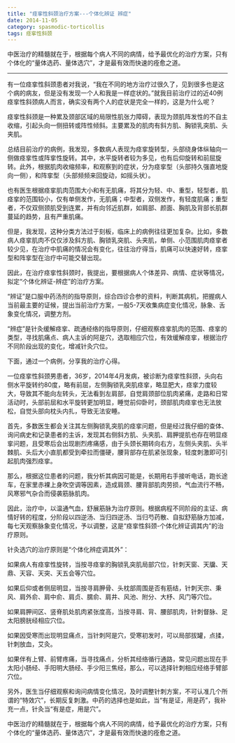 ```yaml
---
title: "痉挛性斜颈治疗方案---个体化辨证 辨症"
date: 2014-11-05
category: spasmodic-torticollis
tags: 痉挛性斜颈
---
```


中医治疗的精髓就在于，根据每个病人不同的病情，给予最优化的治疗方案，只有个体化的“量体选药、量体选穴”，才是最有效而快速的痊愈之道。

***

有一位痉挛性斜颈患者对我说，“我在不同的地方治疗过很久了，见到很多也是这个病的病友，但是没有发现一个人和我是一样症状的。”就我目前治疗过的近40例痉挛性斜颈病人而言，确实没有两个人的症状是完全一样的，这是为什么呢？

痉挛性斜颈是一种累及颈部区域的局限性肌张力障碍，表现为颈肌阵发性的不自主收缩，引起头向一侧扭转或阵性倾斜。主要累及的肌肉有斜方肌、胸锁乳突肌、头夹肌。

总结目前治疗的病例，我发现，多数病人表现为痉挛旋转型，头部绕身体纵轴向一侧做痉挛性或阵挛性旋转。其中，水平旋转者较为多见，也有后仰旋转和前屈旋转。此外，根据肌肉收缩频率，和观察到的症状，分为痉挛型（头部持久强直地旋向一侧），和阵挛型（头部频频来回旋动，如摇头状）。

也有医生根据痉挛肌肉范围大小和有无肌痛，将其分为轻、中、重型，轻型者，肌痉挛的范围较小，仅有单侧发作，无肌痛；中型者，双侧发作，有轻度肌痛；重型者，不仅双侧颈肌受到连累，并有向邻近肌群，如肩部、颜面、胸肌及背部长肌群蔓延的趋势，且有严重肌痛。

但是，我发现，这种分类方法过于刻板，临床上的病例往往更加复杂。比如，多数病人痉挛肌肉不仅仅涉及斜方肌、胸锁乳突肌、头夹肌，单侧、小范围肌肉痉挛者较少见，在治疗中肌痛的情况会有变化，往往治疗得当，肌痛可以快速好转，痉挛型和阵挛型在治疗中可能交替出现。

因此，在治疗痉挛性斜颈时，我提出，要根据病人个体差异、病情、症状等情况，拟定“个体化辨证-辨症”的治疗方案。

“辨证”是口服中药汤剂的指导原则，综合四诊合参的资料，判断其病机，把握病人当前最主要的证候，提出当前治疗方案，一般5-7天收集病症变化情况，脉象、舌象变化情况，调整方剂。

“辨症”是针灸缓解痉挛、疏通经络的指导原则，仔细观察痉挛肌肉的范围、痉挛的类型，寻找肌痛点、病人主诉的阿是穴，选取相应穴位，有效缓解痉挛，根据治疗不同阶段出现的变化，增减针灸穴位。

下面，通过一个病例，分享我的治疗心得。

一位痉挛性斜颈男患者，36岁，2014年4月发病，被诊断为痉挛性斜颈，头向右侧水平旋转约80度，略有前屈，左侧胸锁乳突肌痉挛，略显肥大，痉挛力度较大，导致其不能向左转头，无法看到左肩部，自觉肩颈部位肌肉紧痛，走路和日常活动时，头部前屈和水平旋转更加明显，睡觉前仰卧时，颈部肌肉痉挛也无法放松，自觉头部向枕头内扎，导致无法安睡。

首先，多数医生都会关注其左侧胸锁乳突肌的痉挛问题，但是经过我仔细的查体、询问病史和记录患者的主诉，发现其右侧斜方肌、头夹肌、肩胛提肌也存在明显痉挛问题，且受寒后会出现剧烈疼痛感，由于头颈长期转向右方，左侧头夹肌、头半棘肌、头后大小直肌都受到牵拉而僵硬，腰背部存在肌紧张现象，轻度刺激即可引起肌肉强烈痉挛。

那么，根据这位患者的问题，我分析其病因可能是，长期用右手接听电话，跑长途车，在家里赤裸上身吹空调等因素，造成肩颈、腰背部肌肉劳损，气血流行不畅，风寒邪气杂合而侵袭筋脉肌肉。

因此，治疗中，以温通气血，舒展筋脉为治疗原则。根据病程不同阶段的主证、病情好转的程度，分阶段以四逆汤、当归四逆汤、当归芍药散、自拟舒筋脉方加减，每七天观察脉象变化情况，予以调整，这是“痉挛性斜颈-个体化辨证调其内”的治疗原则。

针灸选穴的治疗原则是“个体化辨症调其外”：

如果病人有痉挛性旋转，当按寻痉挛的胸锁乳突肌局部穴位，针刺天窗、天牖、天鼎、天容、天突、天五会等穴位。

如果后仰或者侧屈明显，当按寻肩胛骨、头枕部周围是否有筋结，针刺天宗、秉风、肩外俞、肩中俞、肩贞、臑俞、肩井、风池、附分、大杼、风门等穴位。

如果肩胛间区、竖脊肌处肌肉紧张度高，当按寻肩、背、腰部肌肉，针刺督脉、足太阳膀胱经相应穴位。

如果因受寒而出现明显痛点，当针刺阿是穴，受寒初发时，可以局部拔罐，点揉，针刺放血，艾灸。

如果伴有上臂、前臂疼痛，当寻找痛点，分析其经络循行通路，常见问题出现在手太阳小肠经、手阳明大肠经、手少阳三焦经，那么，可以选择针刺相应经络手臂部穴位。

另外，医生当仔细观察和询问病情变化情况，及时调整针刺方案，不可认准几个所谓的“特效穴”，长期反复刺激。中药的选择也是如此，当“有是证，用是药”，我补充一点，针灸当“有是症，用是穴”。

中医治疗的精髓就在于，根据每个病人不同的病情，给予最优化的治疗方案，只有个体化的“量体选药、量体选穴”，才是最有效而快速的痊愈之道。


